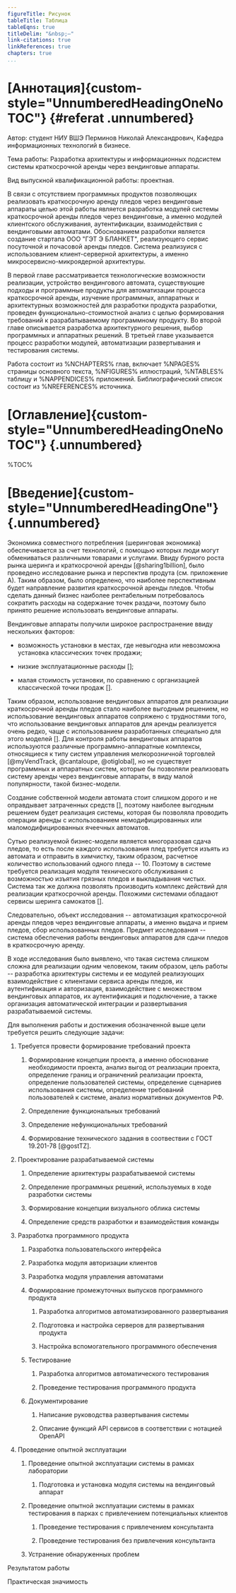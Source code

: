 ```yaml
---
figureTitle: Рисунок
tableTitle: Таблица
tableEqns: true
titleDelim: "&nbsp;–"
link-citations: true
linkReferences: true
chapters: true
...
```


# [Аннотация]{custom-style="UnnumberedHeadingOneNoTOC"} {#referat .unnumbered}

Автор: студент НИУ ВШЭ Перминов Николай Александрович, Кафедра информационных технологий в бизнесе.

Тема работы: Разработка архитектуры и информационных подсистем системы краткосрочной аренды через вендинговые аппараты.

Вид выпускной квалификационной работы: проектная.

В связи с отсутствием программных продуктов позволяющих реализовать краткосрочную аренду пледов через вендинговые аппараты целью этой работы является разработка модулей системы краткосрочной аренды пледов через вендинговые, а именно модулей клиентского обслуживания, аутентификации, взаимодействия с вендинговыми автоматами. Обоснованием разработки является создание стартапа ООО "ГЭТ Э БЛАНКЕТ", реализующего сервис посуточной и почасовой аренды пледов. Система реализуися с использованием клиент-серверной архитектуры, а именно микросервисно-микроядерной архитектуры.

В первой главе рассматривается технологические возможности реализации, устройство вендингового автомата, существующие подходы и программные продукты для автоматизации процесса краткосрочной аренды, изучение программных, аппаратных и архитектурных возможностей для разработки продукта разработки, проведен функционально-стоимостной анализ с целью формирования требований к разрабатываемому программному продукту. Во второй главе описывается разработка архитектурного решения, выбор программных и аппаратных решений. В третьей главе указывается процесс разработки модулей, автоматизации развертывания и тестирования системы.

Работа состоит из %NCHAPTERS% глав, включает %NPAGES% страницы основного текста, %NFIGURES% иллюстраций, %NTABLES% таблицу и %NAPPENDICES% приложений. Библиографический список состоит из %NREFERENCES% источника.

# [Оглавление]{custom-style="UnnumberedHeadingOneNoTOC"} {.unnumbered}

%TOC%

# [Введение]{custom-style="UnnumberedHeadingOne"} {.unnumbered}

Экономика совместного потребления (шеринговая экономика) обеспечивается за счет технологий, с помощью которых люди могут обмениваться различными товарами и услугами. Ввиду бурного роста рынка шеринга и краткосрочной аренды [@sharing1billion], было проведено исследование рынка и перспектив продута (см. приложение А). Таким образом, было определено, что наиболее перспективным будет направление развития краткосрочной аренды пледов. Чтобы сделать данный бизнес наиболее рентабельным потребовалось сократить расходы на содержание точек раздачи, поэтому было принято решение использовать вендинговые аппараты.

Вендинговые аппараты получили широкое распространение ввиду нескольких факторов: 

- возможность установки в местах, где невыгодна или невозможна установка классических точек продажи;

- низкие эксплуатационные расходы []; 

- малая стоимость установки, по сравнению с организацией классической точки продаж [].

Таким образом, использование вендинговых аппаратов для реализации краткосрочной аренды пледов стало наиболее выгодным решением, но использование вендинговых аппаратов сопряжено с трудностями того, что использование вендинговых аппаратов для аренды реализуется очень редко, чаще с использованием разработанных специально для этого моделей []. Для контроля работы вендинговых аппаратов используются различные программно-аппаратные комплексы, относящиеся к типу систем управления мелкорозничной торговлей [@myVendTrack, @cantaloupe, @otiglobal], но не существует программных и аппаратных систем, которые бы позволяли реализовать систему аренды через вендинговые аппараты, в виду малой популярности, такой бизнес-модели. 

Создание собственной модели автомата стоит слишком дорого и не оправдывает затраченных средств [], поэтому наиболее выгодным решением будет реализация системы, которая бы позволяла проводить операции аренды с использованием немодифицированных или маломодифицированных ячеечных автоматов.

Сутью реализуемой бизнес-модели является многоразовая сдача пледов, то есть после каждого использования плед требуется изъять из автомата и отправить в химчистку, таким образом, расчетное количество использований одного пледа -- 10. Поэтому в системе требуется реализация модуля технического обслуживания с возможностью изъятия грязных пледов и выкладывания чистых. Система так же должна позволять производить комплекс действий для реализации краткосрочной аренды. Похожими системами обладают сервисы шеринга самокатов []. 

Следовательно, объект исследования -- автоматизация краткосрочной аренды пледов через вендинговые аппараты, а именно выдача и прием пледов, сбор использованных пледов. Предмет исследования -- система обеспечения работы вендинговых аппаратов для сдачи пледов в краткосрочную аренду.

В ходе исследования было выявлено, что такая система слишком сложна для реализации одним человеком, таким образом, цель работы -- разработка архитектуры системы и ее модулей реализующих взаимодействие с клиентами сервиса аренды пледов, их аутентификация и авторизация, взаимодействие с множеством вендинговых аппаратов, их аутентификация и подключение, а также организация автоматической интеграции и развертывания разрабатываемой системы. 

Для выполнения работы и достижения обозначенной выше цели требуется решить следующие задачи: 

1. Требуется провести формирование требований проекта

    1. Формирование концепции проекта, а именно 
    обоснование необходимости проекта, 
    анализ выгод от реализации проекта, 
    определение границ и ограничений реализации проекта, 
    определение пользователей системы, 
    определение сценариев использования системы, 
    определение требований пользователей к системе, 
    анализ нормативных документов РФ.

    1. Определение функциональных требований 

    1. Определение нефункциональных требований 

    1. Формирование технического задания в соотвествии с ГОСТ 19.201-78 [@gostTZ].

1. Проектирование разрабатываемой системы 

    1. Определение архитектуры разрабатываемой системы 

    1. Определение программных решений, используемых в ходе разработки системы 

    1. Формирование концепции визуального облика системы

    1. Определение средств разработки и взаимодействия команды

1. Разработка программного продукта 

    1. Разработка пользовательского интерфейса

    1. Разработка модуля авторизации клиентов

    1. Разработка модуля управления автоматами

    1. Формирование промежуточных выпусков программного продукта 

        1. Разработка алгоритмов автоматизированного развертывания 

        1. Подготовка и настройка серверов для развертывания продукта

        1. Настройка вспомогательного программного обеспечения

    1. Тестирование

        1. Разработка алгоритмов автоматического тестирования

        1. Проведение тестирования программного продукта

    1. Документирование

        1. Написание руководства развертывания системы

        1. Описание функций API сервисов в соответствии с нотацией OpenAPI

1. Проведение опытной эксплуатации 

    1. Проведение опытной эксплуатации системы в рамках лаборатории 

        1. Подготовка и установка модуля системы на вендинговый аппарат 

    1. Проведение опытной эксплуатации системы в рамках тестирования в парках с привлечением потенциальных клиентов 

        1. Проведение тестирования с привлечением консультанта 

        1. Проведение тестирования без привлечения консультанта

    1. Устранение обнаруженных проблем

Результатом работы 

Практическая значимость 
